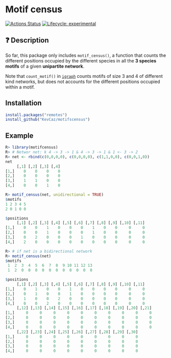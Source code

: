 # Motif census
[![Actions Status](https://github.com/KevCaz/motifscensus/workflows/Check%20Package/badge.svg)](https://github.com/KevCaz/motifscensus/actions)
[![Lifecycle: experimental](https://img.shields.io/badge/lifecycle-experimental-orange.svg)](https://www.tidyverse.org/lifecycle/#experimental)

## :question: Description 

So far, this package only includes `motif_census()`, a function that
counts the different positions occupied by the different species in all the **3
species motifs** of a given **unipartite network**.

Note that `count_motif()` in [`igraph`](https://igraph.org/r/) counts motifs of
size 3 and 4 of different kind networks, but does not accounts for the different
positions occupied within a motif.



## Installation

```r
install.packages("remotes")
install_github("KevCaz/motifscensus")
```


## Example

```r
R> library(motifcensus)
R> # Networ net: k 4 -> 3 -> 1 & 4 -> 3 -> 1 & 1 <- 3 -> 2
R> net <- rbind(c(0,0,0,0), c(0,0,0,0), c(1,1,0,0), c(0,0,1,0))
net
     [,1] [,2] [,3] [,4]
[1,]    0    0    0    0
[2,]    0    0    0    0
[3,]    1    1    0    0
[4,]    0    0    1    0

R> motif_census(net, unidirectional = TRUE) 
$motifs
1 2 3 4 5 
2 0 1 0 0 

$positions
     [,1] [,2] [,3] [,4] [,5] [,6] [,7] [,8] [,9] [,10] [,11]
[1,]    0    0    1    0    0    0    1    0    0     0     0
[2,]    0    0    1    0    0    0    1    0    0     0     0
[3,]    0    2    0    0    0    1    0    0    0     0     0
[4,]    2    0    0    0    0    0    0    0    0     0     0

R> # if net is a bidirectional network
R> motif_census(net) 
$motifs
 1  2  3  4  5  6  7  8  9 10 11 12 13 
 1  2  0  0  0  0  0  0  0  0  0  0  0 

$positions
     [,1] [,2] [,3] [,4] [,5] [,6] [,7] [,8] [,9] [,10] [,11]
[1,]    0    1    0    0    1    0    0    0    0     0     0
[2,]    0    1    0    0    1    0    0    0    0     0     0
[3,]    1    0    0    2    0    0    0    0    0     0     0
[4,]    0    0    2    0    0    0    0    0    0     0     0
     [,12] [,13] [,14] [,15] [,16] [,17] [,18] [,19] [,20] [,21]
[1,]     0     0     0     0     0     0     0     0     0     0
[2,]     0     0     0     0     0     0     0     0     0     0
[3,]     0     0     0     0     0     0     0     0     0     0
[4,]     0     0     0     0     0     0     0     0     0     0
     [,22] [,23] [,24] [,25] [,26] [,27] [,28] [,29] [,30]
[1,]     0     0     0     0     0     0     0     0     0
[2,]     0     0     0     0     0     0     0     0     0
[3,]     0     0     0     0     0     0     0     0     0
[4,]     0     0     0     0     0     0     0     0     0

```
